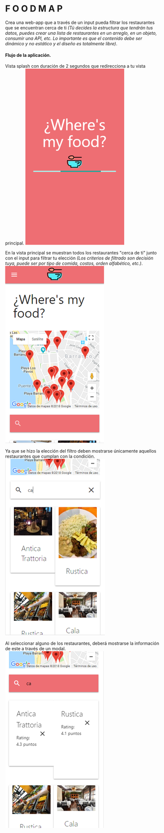 #  F O O D M A P

Crea una web-app que a través de un input pueda filtrar los restaurantes
que se encuentran cerca de ti *(Tú decides la estructura que tendrán tus datos,
puedes crear una lista de restaurantes en un arreglo, en un objeto, consumir una API, etc. Lo importante es que el contenido debe ser dinámico y no estático y el diseño es totalmente libre)*.

#### Flujo de la aplicación.

Vista splash con duración de 2 segundos que redirecciona a tu vista
principal.
![Splash](assets/mobile-wmfood-preloader.png)

En la vista principal se muestran todos los restaurantes "cerca de ti" junto
con el input para filtrar tu elección *(Los criterios de filtrado son decisión
tuya, puede ser por tipo de comida, costos, orden alfabético, etc.)*.
![vista principal](assets/mobile-wmfood-home.png)

Ya que se hizo la elección del filtro deben mostrarse únicamente aquellos
restaurantes que cumplan con la condición.
![vista filtrado](assets/mobile-wmfood-filter.png)

Al seleccionar alguno de los restaurantes, deberá mostrarse la información de
este a través de un modal.
![modal imagen](assets/mobile-wmfood-info.png)
